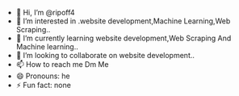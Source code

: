 - 👋 Hi, I’m @ripoff4
- 👀 I’m interested in .website development,Machine Learning,Web Scraping..
- 🌱 I’m currently learning website development,Web Scraping And Machine learning..
- 💞️ I’m looking to collaborate on website development..
- 📫 How to reach me Dm Me
- 😄 Pronouns: he
- ⚡ Fun fact: none

<!---
ripoff4/ripoff4 is a ✨ special ✨ repository because its `README.md` (this file) appears on your GitHub profile.
You can click the Preview link to take a look at your changes.
--->
